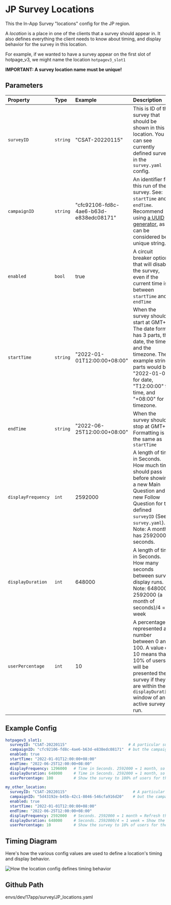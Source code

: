 # JP Survey Locations
This the In-App Survey "locations" config for the JP region.

A *location* is a place in one of the clients that a survey should appear in. It also defines everything the client needs to know about timing, and display behavior for the survey in this location.

For example, if we wanted to have a survey appear on the first slot of hotpage_v3, we might name the location `hotpagev3_slot1`

**IMPORTANT: A survey location name must be unique!**

## Parameters

| Property | Type | Example | Description |
|:---------|:-----|:--------|:------------|
| `surveyID`   | `string`        | "CSAT-20220115" | This is ID of the survey that should be shown in this location. You can see currently defined surveys in the `survey.yaml` config. |
| `campaignID` | `string`        | "cfc92106-fd8c-4ae6-b63d-e838edc08171"| An identifier for this run of the survey. See: `startTime` and `endTime`. Recommend using [a UUID generator](https://www.uuidgenerator.net/version4), as it can be considered be unique string. |
| `enabled`    | `bool`          | true | A circuit breaker option that will disable the survey, even if the current time is between `startTime` and `endTime`|
| `startTime`  | `string`        | "2022-01-01T12:00:00+08:00" | When the survey should start at GMT+8. The date format has 3 parts, the date, the time, and the timezone. The example string parts would be "2022-01-01" for date, "T12:00:00" for time, and "+08:00" for timezone. |
| `endTime`  | `string`        | "2022-06-25T12:00:00+08:00" | When the survey should stop at GMT+8. Formatting is the same as `startTime` |
| `displayFrequency` | `int` | 2592000 | A length of time in Seconds. How much time should pass before showing a new Main Question and a new Follow Question for the defined `surveyID` (See: `survey.yaml`). Note: A month has 2592000 seconds.|
| `displayDuration` | `int` | 648000 | A length of time in Seconds. How many seconds between survey display runs. Note: 648000 = 2592000 (a month of seconds)/4 = a week |
| `userPercentage` | `int` | 10 | A percentage represented as number between 0 and 100. A value of 10 means that 10% of users will be presented the survey if they are within the `displayDuration` window of an active survey run. |


## Example Config
```yaml
hotpagev3_slot1:
  surveyID: "CSAT-20220115"                           # A particular survey can be used in more than one location...
  campaignID: "cfc92106-fd8c-4ae6-b63d-e838edc08171"  # but the campaignID should be unique
  enabled: true
  startTime: "2022-01-01T12:00:00+08:00"
  endTime: "2022-06-25T12:00:00+08:00"
  displayFrequency: 1296000   # Time in Seconds. 2592000 = 1 month, so 2592000/2 = 2 weeks = Refresh the survey in 2 weeks
  displayDuration: 648000     # Time in Seconds. 2592000 = 1 month, so 2592000/4 = 1 week = Show the survey for the first week
  userPercentage: 100         # Show the survey to 100% of users for the displayDuration period, a value we used for testing    

my_other_location:
  surveyID: "CSAT-20220115"                             # A particular survey can be used in more than one location...
  campaignID: "5d43192e-b45b-42c1-8046-546cfa916d20"    # but the campaignID should be unique
  enabled: true
  startTime: "2022-01-01T12:00:00+08:00"
  endTime: "2022-06-25T12:00:00+08:00"
  displayFrequency: 2592000   # Seconds. 2592000 = 1 month = Refresh the survey in 1 month
  displayDuration: 648000     # Seconds. 2592000/4 = 1 week = Show the survey for the first
  userPercentage: 10          # Show the survey to 10% of users for the displayDuration period
```

## Timing Diagram
Here's how the various config values are used to define a location's timing and display behavior.

![How the location config defines timing behavior](https://cdn.17app.co/7bef450a-7535-4da2-9885-ff2ca9dccefd.png)

## Github Path
envs/dev/17app/survey/JP_locations.yaml
